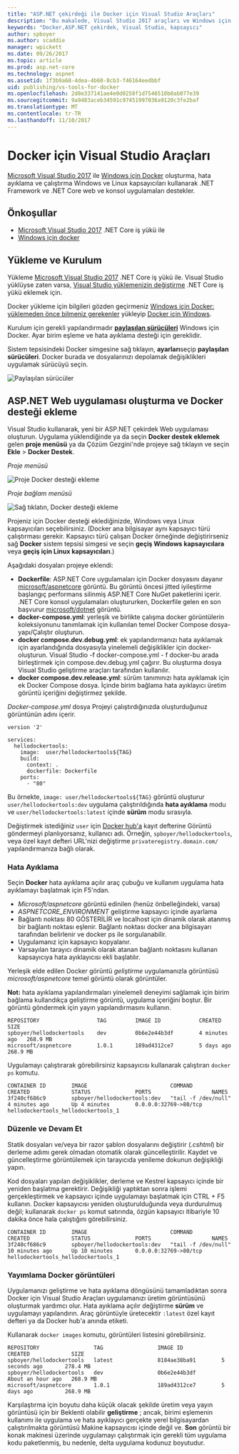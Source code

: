 ```yaml
---
title: "ASP.NET çekirdeği ile Docker için Visual Studio Araçları"
description: "Bu makalede, Visual Studio 2017 araçları ve Windows için Docker ASP.NET Core uygulamanın containerize kullanmayı kılavuzluk."
keywords: "Docker,ASP.NET çekirdek, Visual Studio, kapsayıcı"
author: spboyer
ms.author: scaddie
manager: wpickett
ms.date: 09/26/2017
ms.topic: article
ms.prod: asp.net-core
ms.technology: aspnet
ms.assetid: 1f3b9a68-4dea-4b60-8cb3-f46164eedbbf
uid: publishing/vs-tools-for-docker
ms.openlocfilehash: 2d8e337141ae4e0d0258f1d7546510b0ab077e39
ms.sourcegitcommit: 9a9483aceb34591c97451997036a9120c3fe2baf
ms.translationtype: MT
ms.contentlocale: tr-TR
ms.lasthandoff: 11/10/2017
---
```

# <a name="visual-studio-tools-for-docker"></a>Docker için Visual Studio Araçları

[Microsoft Visual Studio 2017](https://www.visualstudio.com/) ile [Windows için Docker](https://docs.docker.com/docker-for-windows/install/) oluşturma, hata ayıklama ve çalıştırma Windows ve Linux kapsayıcıları kullanarak .NET Framework ve .NET Core web ve konsol uygulamaları destekler.

## <a name="prerequisites"></a>Önkoşullar

- [Microsoft Visual Studio 2017](https://www.visualstudio.com/) .NET Core iş yükü ile
- [Windows için docker](https://docs.docker.com/docker-for-windows/install/)

## <a name="installation-and-setup"></a>Yükleme ve Kurulum

Yükleme [Microsoft Visual Studio 2017](https://docs.microsoft.com/visualstudio/install/install-visual-studio) .NET Core iş yükü ile. Visual Studio yüklüyse zaten varsa, [Visual Studio yüklemenizin değiştirme](https://docs.microsoft.com/visualstudio/install/modify-visual-studio) .NET Core iş yükü eklemek için.

Docker yükleme için bilgileri gözden geçirmeniz [Windows için Docker: yüklemeden önce bilmeniz gerekenler](https://docs.docker.com/docker-for-windows/install/#what-to-know-before-you-install) yükleyip [Docker için Windows](https://docs.docker.com/docker-for-windows/install/).

Kurulum için gerekli yapılandırmadır  **[paylaşılan sürücüleri](https://docs.docker.com/docker-for-windows/#shared-drives)**  Windows için Docker. Ayar birim eşleme ve hata ayıklama desteği için gereklidir.

Sistem tepsisindeki Docker simgesine sağ tıklayın, **ayarları**seçip **paylaşılan sürücüleri**. Docker burada ve dosyalarınızı depolamak değişiklikleri uygulamak sürücüyü seçin.

![Paylaşılan sürücüler](./visual-studio-tools-for-docker/_static/settings-shared-drives-win.png)

## <a name="create-an-aspnet-web-application-and-add-docker-support"></a>ASP.NET Web uygulaması oluşturma ve Docker desteği ekleme

Visual Studio kullanarak, yeni bir ASP.NET çekirdek Web uygulaması oluşturun. Uygulama yüklendiğinde ya da seçin **Docker destek eklemek** gelen **proje menüsü** ya da Çözüm Gezgini'nde projeye sağ tıklayın ve seçin **Ekle**  >  **Docker Destek**.

*Proje menüsü*

![Proje Docker desteği ekleme](./visual-studio-tools-for-docker/_static/project-add-docker-support.png)

*Proje bağlam menüsü*

![Sağ tıklatın, Docker desteği ekleme](./visual-studio-tools-for-docker/_static/right-click-add-docker-support.png)

Projeniz için Docker desteği eklediğinizde, Windows veya Linux kapsayıcıları seçebilirsiniz. (Docker ana bilgisayar aynı kapsayıcı türü çalıştırması gerekir. Kapsayıcı türü çalışan Docker örneğinde değiştirirseniz sağ **Docker** sistem tepsisi simgesi ve seçin **geçiş Windows kapsayıcılara** veya **geçiş için Linux kapsayıcıları**.) 

Aşağıdaki dosyaları projeye eklendi:

- **Dockerfile**: ASP.NET Core uygulamaları için Docker dosyasını dayanır [microsoft/aspnetcore](https://hub.docker.com/r/microsoft/aspnetcore) görüntü. Bu görüntü öncesi jitted iyileştirme başlangıç performans silinmiş ASP.NET Core NuGet paketlerini içerir. .NET Core konsol uygulamaları oluştururken, Dockerfile gelen en son başvurur [microsoft/dotnet](https://hub.docker.com/r/microsoft/dotnet) görüntü.   
- **docker-compose.yml**: yerleşik ve birlikte çalışma docker görüntülerin koleksiyonunu tanımlamak için kullanılan temel Docker Compose dosya-yapı/Çalıştır oluşturun.   
- **docker compose.dev.debug.yml**: ek yapılandırmanızı hata ayıklamak için ayarlandığında dosyasıyla yinelemeli değişiklikler için docker-oluşturun. Visual Studio -f docker-compose.yml - f docker-bu arada birleştirmek için compose.dev.debug.yml çağırır. Bu oluşturma dosya Visual Studio geliştirme araçları tarafından kullanılır.   
- **docker compose.dev.release.yml**: sürüm tanımınızı hata ayıklamak için ek Docker Compose dosya. İçinde birim bağlama hata ayıklayıcı üretim görüntü içeriğini değiştirmez şekilde.  

*Docker-compose.yml* dosya Projeyi çalıştırdığınızda oluşturduğunuz görüntünün adını içerir. 

```
version '2'

services:
  hellodockertools:
    image:  user/hellodockertools${TAG}
    build:
      context: .
      dockerfile: Dockerfile
    ports:
      - "80"
``` 

Bu örnekte, `image: user/hellodockertools${TAG}` görüntü oluşturur `user/hellodockertools:dev` uygulama çalıştırıldığında **hata ayıklama** modu ve `user/hellodockertools:latest` içinde **sürüm** modu sırasıyla. 

Değiştirmek istediğiniz `user` için [Docker hub'a](https://hub.docker.com/) kayıt defterine Görüntü göndermeyi planlıyorsanız, kullanıcı adı. Örneğin, `spboyer/hellodockertools`, veya özel kayıt defteri URL'nizi değiştirme `privateregistry.domain.com/` yapılandırmanıza bağlı olarak.

### <a name="debugging"></a>Hata Ayıklama

Seçin **Docker** hata ayıklama açılır araç çubuğu ve kullanım uygulama hata ayıklamayı başlatmak için F5'ndan. 

- *Microsoft/aspnetcore* görüntü edinilen (henüz önbelleğindeki, varsa)
- *ASPNETCORE_ENVIRONMENT* geliştirme kapsayıcı içinde ayarlama
- Bağlantı noktası 80 GÖSTERİLİR ve localhost için dinamik olarak atanmış bir bağlantı noktası eşlenir. Bağlantı noktası docker ana bilgisayarı tarafından belirlenir ve docker ps ile sorgulanabilir. 
- Uygulamanız için kapsayıcı kopyalanır.
- Varsayılan tarayıcı dinamik olarak atanan bağlantı noktasını kullanan kapsayıcıya hata ayıklayıcısı ekli başlatılır. 

Yerleşik elde edilen Docker görüntü *geliştirme* uygulamanızla görüntüsü *microsoft/aspnetcore* temel görüntü olarak görüntüler.

**Not:** hata ayıklama yapılandırmaları yinelemeli deneyimi sağlamak için birim bağlama kullandıkça geliştirme görüntü, uygulama içeriğini boştur. Bir görüntü göndermek için yayın yapılandırmasını kullanın.

```console
REPOSITORY                  TAG         IMAGE ID            CREATED         SIZE
spboyer/hellodockertools    dev         0b6e2e44b3df        4 minutes ago   268.9 MB
microsoft/aspnetcore        1.0.1       189ad4312ce7        5 days ago      268.9 MB
```

Uygulamayı çalıştırarak görebilirsiniz kapsayıcısı kullanarak çalıştıran `docker ps` komutu.

```console
CONTAINER ID        IMAGE                          COMMAND               CREATED             STATUS              PORTS                   NAMES
3f240cf686c9        spboyer/hellodockertools:dev   "tail -f /dev/null"   4 minutes ago       Up 4 minutes        0.0.0.0:32769->80/tcp   hellodockertools_hellodockertools_1
```

### <a name="edit-and-continue"></a>Düzenle ve Devam Et

Statik dosyaları ve/veya bir razor şablon dosyalarını değiştirir (*.cshtml*) bir derleme adımı gerek olmadan otomatik olarak güncelleştirilir. Kaydet ve güncelleştirme görüntülemek için tarayıcıda yenileme dokunun değişikliği yapın.  

Kod dosyaları yapılan değişiklikler, derleme ve Kestrel kapsayıcı içinde bir yeniden başlatma gerektirir. Değişikliği yaptıktan sonra işlemi gerçekleştirmek ve kapsayıcı içinde uygulamayı başlatmak için CTRL + F5 kullanın. Docker kapsayıcısı yeniden oluşturulduğunda veya durdurulmuş değil; kullanarak `docker ps` komut satırında, özgün kapsayıcı itibariyle 10 dakika önce hala çalıştığını görebilirsiniz. 

```console
CONTAINER ID        IMAGE                          COMMAND               CREATED             STATUS              PORTS                   NAMES
3f240cf686c9        spboyer/hellodockertools:dev   "tail -f /dev/null"   10 minutes ago      Up 10 minutes       0.0.0.0:32769->80/tcp   hellodockertools_hellodockertools_1
```

### <a name="publishing-docker-images"></a>Yayımlama Docker görüntüleri

Uygulamanızı geliştirme ve hata ayıklama döngüsünü tamamladıktan sonra Docker için Visual Studio Araçları uygulamanızı üretim görüntüsünü oluşturmak yardımcı olur. Hata ayıklama açılır değiştirme **sürüm** ve uygulamayı yapılandırın. Araç görüntüyle üretecektir `:latest` özel kayıt defteri ya da Docker hub'a anında etiketi. 

Kullanarak `docker images` komutu, görüntüleri listesini görebilirsiniz.

```console
REPOSITORY                 TAG                 IMAGE ID            CREATED             SIZE
spboyer/hellodockertools   latest              8184ae38ba91        5 seconds ago       278.4 MB
spboyer/hellodockertools   dev                 0b6e2e44b3df        About an hour ago   268.9 MB
microsoft/aspnetcore       1.0.1               189ad4312ce7        5 days ago          268.9 MB
```

Karşılaştırma için boyutu daha küçük olacak şekilde üretim veya yayın görüntüsü için bir Beklenti olabilir **geliştirme** ; ancak, birimi eşlemenin kullanımı ile uygulama ve hata ayıklayıcı gerçekte yerel bilgisayardan çalıştırılmakta görüntüsü Makine kapsayıcısı içinde değil ve. **Son** görüntü bir konak makinesi üzerinde uygulamayı çalıştırmak için gerekli tüm uygulama kodu paketlenmiş, bu nedenle, delta uygulama kodunuz boyutudur.
